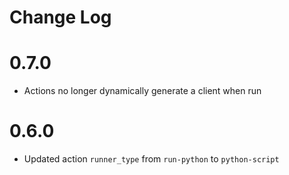 # Change Log

# 0.7.0

- Actions no longer dynamically generate a client when run

# 0.6.0

- Updated action `runner_type` from `run-python` to `python-script`

